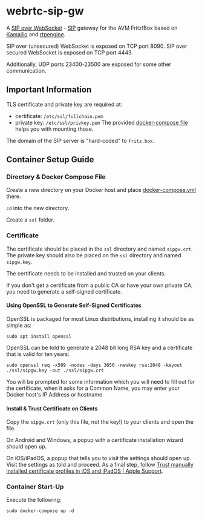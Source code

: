 # webrtc-sip-gw

A [SIP over WebSocket](https://datatracker.ietf.org/doc/html/rfc7118) - [SIP](https://datatracker.ietf.org/doc/html/rfc3261) gateway for the AVM Fritz!Box based on [Kamailio](https://www.kamailio.org/w/) and [rtpengine](https://github.com/sipwise/rtpengine).

SIP over (unsecured) WebSocket is exposed on TCP port 8090.
SIP over secured WebSocket is exposed on TCP port 4443.

Additionally, UDP ports 23400-23500 are exposed for some other communication.

## Important Information

TLS certificate and private key are required at:
- certificate: `/etc/ssl/fullchain.pem`
- private key: `/etc/ssl/privkey.pem`
The provided [docker-compose file](/docker-compose.yml) helps you with mounting those.

The domain of the SIP server is "hard-coded" to `fritz.box`.

## Container Setup Guide

### Directory & Docker Compose File

Create a new directory on your Docker host and place [docker-compose.yml](/docker-compose.yml) there.

`cd` into the new directory.

Create a `ssl` folder.

### Certificate

The certificate should be placed in the `ssl` directory and named `sipgw.crt`.
The private key should also be placed on the `ssl` directory and named `sipgw.key`.

The certificate needs to be installed and trusted on your clients.

If you don't get a certificate from a public CA or have your own private CA,
you need to generate a self-signed certificate.

#### Using OpenSSL to Generate Self-Signed Certificates

OpenSSL is packaged for most Linux distributions, installing it should be as simple as:
```shell
sudo apt install openssl
```

OpenSSL can be told to generate a 2048 bit long RSA key and a certificate that is valid for ten years:
```shell
sudo openssl req -x509 -nodes -days 3650 -newkey rsa:2048 -keyout ./ssl/sipgw.key -out ./ssl/sipgw.crt
```

You will be prompted for some information which you will need to fill out for the certificate, when it asks for a Common Name, you may enter your Docker host's IP Address or hostname.

#### Install & Trust Certificate on Clients

Copy the `sipgw.crt` (only this file, not the key!) to your clients and open the file.

On Android and Windows, a popup with a certificate installation wizard should open up.

On iOS/iPadOS, a popup that tells you to visit the settings should open up.
Visit the settings as told and proceed.
As a final step, follow [Trust manually installed certificate profiles in iOS and iPadOS | Apple Support](https://support.apple.com/en-nz/HT204477).

### Container Start-Up

Execute the following:
```shell
sudo docker-compose up -d
```


